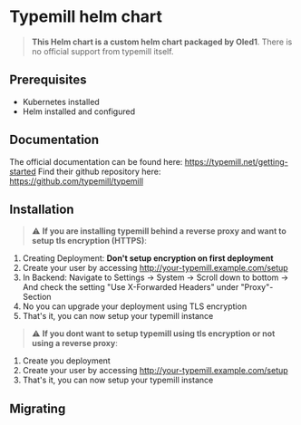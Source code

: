 # Typemill helm chart

> **This Helm chart is a custom helm chart packaged by Oled1**.
> There is no official support from typemill itself.

## Prerequisites
- Kubernetes installed
- Helm installed and configured

## Documentation
The official documentation can be found here: https://typemill.net/getting-started
Find their github repository here: https://github.com/typemill/typemill

## Installation
> :warning: **If you are installing typemill behind a reverse proxy and want to setup tls encryption (HTTPS)**:
1. Creating Deployment: **Don't setup encryption on first deployment**
2. Create your user by accessing http://your-typemill.example.com/setup
3. In Backend: Navigate to Settings -> System -> Scroll down to bottom -> And check the setting "Use X-Forwarded Headers" under "Proxy"-Section
4. No you can upgrade your deployment using TLS encryption
5. That's it, you can now setup your typemill instance

> :warning: **If you dont want to setup typemill using tls encryption or not using a reverse proxy**:
1. Create you deployment
2. Create your user by accessing http://your-typemill.example.com/setup
3. That's it, you can now setup your typemill instance

## Migrating
